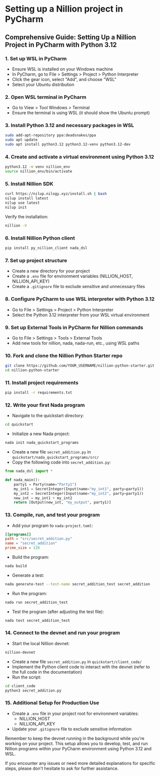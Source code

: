 # Setting up a Nillion project in PyCharm

## Comprehensive Guide: Setting Up a Nillion Project in PyCharm with Python 3.12

### 1. Set up WSL in PyCharm

- Ensure WSL is installed on your Windows machine
- In PyCharm, go to File > Settings > Project > Python Interpreter
- Click the gear icon, select "Add", and choose "WSL"
- Select your Ubuntu distribution

### 2. Open WSL terminal in PyCharm

- Go to View > Tool Windows > Terminal
- Ensure the terminal is using WSL (it should show the Ubuntu prompt)

### 3. Install Python 3.12 and necessary packages in WSL

```bash
sudo add-apt-repository ppa:deadsnakes/ppa
sudo apt update
sudo apt install python3.12 python3.12-venv python3.12-dev
```

### 4. Create and activate a virtual environment using Python 3.12

```bash
python3.12 -m venv nillion_env
source nillion_env/bin/activate
```

### 5. Install Nillion SDK

```bash
curl https://nilup.nilogy.xyz/install.sh | bash
nilup install latest
nilup use latest
nilup init
```

Verify the installation:

```bash
nillion -V
```

### 6. Install Nillion Python client

```bash
pip install py_nillion_client nada_dsl
```

### 7. Set up project structure

- Create a new directory for your project
- Create a `.env` file for environment variables (NILLION_HOST, NILLION_API_KEY)
- Create a `.gitignore` file to exclude sensitive and unnecessary files

### 8. Configure PyCharm to use WSL interpreter with Python 3.12

- Go to File > Settings > Project > Python Interpreter
- Select the Python 3.12 interpreter from your WSL virtual environment

### 9. Set up External Tools in PyCharm for Nillion commands

- Go to File > Settings > Tools > External Tools
- Add new tools for nillion, nada, nada-run, etc., using WSL paths

### 10. Fork and clone the Nillion Python Starter repo

```bash
git clone https://github.com/YOUR_USERNAME/nillion-python-starter.git
cd nillion-python-starter
```

### 11. Install project requirements

```bash
pip install -r requirements.txt
```

### 12. Write your first Nada program

- Navigate to the quickstart directory:

```bash
cd quickstart
```

- Initialize a new Nada project:

```bash
nada init nada_quickstart_programs
```

- Create a new file `secret_addition.py` in `quickstart/nada_quickstart_programs/src/`
- Copy the following code into `secret_addition.py`:

```python
from nada_dsl import *

def nada_main():
    party1 = Party(name="Party1")
    my_int1 = SecretInteger(Input(name="my_int1", party=party1))
    my_int2 = SecretInteger(Input(name="my_int2", party=party1))
    new_int = my_int1 + my_int2
    return [Output(new_int, "my_output", party1)]
```

### 13. Compile, run, and test your program

- Add your program to `nada-project.toml`:

```toml
[[programs]]
path = "src/secret_addition.py"
name = "secret_addition"
prime_size = 128
```

- Build the program:

```bash
nada build
```

- Generate a test:

```bash
nada generate-test --test-name secret_addition_test secret_addition
```

- Run the program:

```bash
nada run secret_addition_test
```

- Test the program (after adjusting the test file):

```bash
nada test secret_addition_test
```

### 14. Connect to the devnet and run your program

- Start the local Nillion devnet:

```bash
nillion-devnet
```

- Create a new file `secret_addition.py` in `quickstart/client_code/`
- Implement the Python client code to interact with the devnet (refer to the full code in the documentation)
- Run the script:

```bash
cd client_code
python3 secret_addition.py
```

### 15. Additional Setup for Production Use

- Create a `.env` file in your project root for environment variables:
  - NILLION_HOST
  - NILLION_API_KEY
- Update your `.gitignore` file to exclude sensitive information

Remember to keep the devnet running in the background while you're working on your project. This setup allows you to develop, test, and run Nillion programs within your PyCharm environment using Python 3.12 and WSL.

If you encounter any issues or need more detailed explanations for specific steps, please don't hesitate to ask for further assistance.
